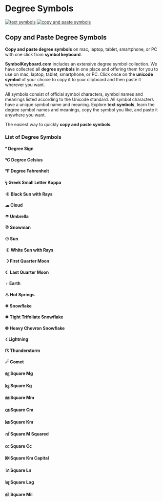 # Degree Symbols
[![text symbols](https://img.shields.io/badge/github-symbols-green.svg)](https://github.com/symbolkeyboard/symbols)
[![copy and paste symbols](https://img.shields.io/badge/source-symbolkeyboad.com-orange.svg)](https://symbolkeyboard.com)
## Copy and Paste Degree Symbols

**Copy and paste degree symbols** on mac, laptop, tablet, smartphone, or PC with one click from **symbol keyboard**.

**SymbolKeyboard.com** includes an extensive degree symbol collection. We have collected all **degree symbols** in one place and offering them for you to use on mac, laptop, tablet, smartphone, or PC. Click once on the **unicode symbol** of your choice to copy it to your clipboard and then paste it wherever you want.

All symbols consist of official symbol characters, symbol names and meanings listed according to the Unicode standard. All symbol characters have a unique symbol name and meaning. Explore **text symbols**, learn the degree symbol names and meanings, copy the symbol you like, and paste it anywhere you want.

The easiest way to quickly **copy and paste symbols**.
### List of Degree Symbols
#### ° Degree Sign
#### ℃ Degree Celsius
#### ℉ Degree Fahrenheit
#### ϟ Greek Small Letter Koppa
#### ☀ Black Sun with Rays
#### ☁ Cloud
#### ☂ Umbrella
#### ☃ Snowman
#### ☉ Sun
#### ☼ White Sun with Rays
#### ☽ First Quarter Moon
#### ☾ Last Quarter Moon
#### ♁ Earth
#### ♨ Hot Springs
#### ❄ Snowflake
#### ❅ Tight Trifoliate Snowflake
#### ❆ Heavy Chevron Snowflake
#### ☇ Lightning
#### ☈ Thunderstorm
#### ☄ Comet
#### ㎎ Square Mg
#### ㎏ Square Kg
#### ㎜ Square Mm
#### ㎝ Square Cm
#### ㎞ Square Km
#### ㎡ Square M Squared
#### ㏄ Square Cc
#### ㏎ Square Km Capital
#### ㏑ Square Ln
#### ㏒ Square Log
#### ㏕ Square Mil
